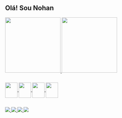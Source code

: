 ## Olá! Sou Nohan 

<div>
  <a href="htttps://github.com/NouanGust">
  <img height="180em" src="https://github-readme-stats.vercel.app/api?username=NouanGust&show_icons=true&theme=onedark&include_all_commits=true&count_private=true"/>
  <img height="180em" src="https://github-readme-stats.vercel.app/api/top-langs/?username=NouanGust&layout=compact&theme=onedark"/>
</div>
  
##
  
<div>
  <img align="center" height="50" width="40" src="https://cdn.jsdelivr.net/gh/devicons/devicon/icons/html5/html5-original.svg" />
  <img align="center" height="50" width="40" src="https://cdn.jsdelivr.net/gh/devicons/devicon/icons/css3/css3-original.svg" />
  <img align="center" height="50" width="40" src="https://cdn.jsdelivr.net/gh/devicons/devicon/icons/javascript/javascript-original.svg" />
  <img align="center" height="50" width="40" src="https://cdn.jsdelivr.net/gh/devicons/devicon/icons/bootstrap/bootstrap-original.svg" />
</div>
  
##

<div>
  <a href="mailto:nohan.gnb@gmail.com"><img src="https://img.shields.io/badge/Gmail-D14836?style=for-the-badge&logo=gmail&logoColor=white" target="_blank">
  <a href="https://www.instagram.com/pao_galatic0/"><img src="https://img.shields.io/badge/Instagram-E4405F?style=for-the-badge&logo=instagram&logoColor=white" target="_blank">
  <a href="https://www.linkedin.com/in/nohan-gustavo-nunes-bernardo-493060224/"><img src="https://img.shields.io/badge/LinkedIn-0077B5?style=for-the-badge&logo=linkedin&logoColor=white" target="_blank">
    <a href="https://www.twitch.tv/paogalatic0"><img src="https://img.shields.io/badge/Twitch-9146FF?style=for-the-badge&logo=twitch&logoColor=white" target="_blank">
</div>
